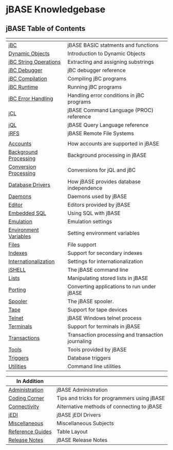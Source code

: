 # jBASE Knowledgebase

## jBASE Table of Contents

| <!----> | <!----> |
| --- | --- |
| [jBC](./jbc/README.md) | jBASE BASIC statments and functions |
| [Dynamic Objects](./dynamic-objects/README.md) | Introduction to Dynamic Objects |
| [jBC String Operations](./jbc-string-operations/README.md) | Extracting and assigning substrings |
| [jBC Debugger](./debugger/README.md) | jBC debugger reference |
| [jBC Compilation](./compilation/README.md) | Compiling jBC programs |
| [jBC Runtime](./jbc-runtime/README.md) | Running jBC programs |
| [jBC Error Handling](./jbc-error-handling/README.md) | Handling error conditions in jBC programs |
| [jCL](./jcl/README.md) | jBASE Command Language (PROC) reference |
| [jQL](./jql/README.md)| jBASE Query Language reference |
| [jRFS](./jrfs/README.md) | jBASE Remote File Systems |
| <!----> | <!----> |
| [Accounts](./accounts/README.md) | How accounts are supported in jBASE |
| [Background Processing](./background-processing/README.md) | Background processing in jBASE |
| [Conversion Processing](./conversion-processing/README.md) | Conversions for jQL and jBC |
| [Database Drivers](./database-drivers/README.md) | How jBASE provides database independence |
| [Daemons](./daemons/README.md) | Daemons used by jBASE |
| [Editor](./editor/README.md) | Editors provided by jBASE |
| [Embedded SQL](./jbc/embedded-sql-for-jbase-basic/README.md) | Using SQL with jBASE |
| [Emulation](./emulation/README.md) | Emulation settings |
| [Environment Variables](./environment-variables/README.md) | Setting environment variables |
| [Files](./files/README.md) | File support |
| [Indexes](./indexes/README.md) | Support for secondary indexes |
| [Internationalization](./internationalization/README.md) | Settings for internationalization |
| [jSHELL](./jshell/README.md) | The jBASE command line |
| [Lists](./lists/README.md) | Manipulating stored lists in jBASE |
| [Porting](./porting/README.md) | Converting applications to run under jBASE |
| [Spooler](./spooler/README.md) |  The jBASE spooler. |
| [Tape](./tape/README.md) | Support for tape devices |
| [Telnet](./telnet/README.md) |  jBASE Windows telnet process |
| [Terminals](./terminal/README.md) | Support for terminals in jBASE |
| [Transactions](./transactions/README.md) | Transaction processing and transaction journaling |  
| [Tools](./tools/README.md) | Tools provided by jBASE |
| [Triggers](./triggers/README.md) | Database triggers |
| [Utilities](./utilities/README.md) | Command line utilities |

| In Addition | <!----> |
| --- | --- |
| [Administration](./administration/README.md) | jBASE Administration |
| [Coding Corner](./coding-corner/README.md) | Tips and tricks for programmers using jBASE |
| [Connectivity](./connectivity/README.md) | Alternative methods of connecting to jBASE |
| [jEDI](./jedi/README.md) | jBASE jEDI Drivers |
| [Miscellaneous](./miscellaneous/README.md) | Miscellaneous Subjects |
| [Reference Guides](./reference-guides/README.md) | Table Layout |
| [Release Notes](./release-notes/README.md) | jBASE Release Notes |
